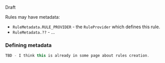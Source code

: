 Draft

Rules may have metadata:

* `RuleMetadata.RULE_PROVIDER` - the `RuleProvider` which defines this rule.
* `RuleMetadata.??` - ...

### Defining metadata

```java
TBD - I think this is already in some page about rules creation.
```